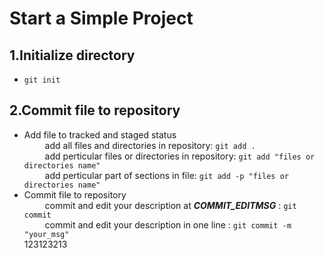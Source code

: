 Start a Simple Project
============

1.Initialize directory
--------
*   `git init`
   

2.Commit file to repository
--------
*   Add file to tracked and staged status <br>
&ensp; &ensp; &ensp; add all files and directories in repository: `git add .` <br>
&ensp; &ensp; &ensp; add perticular files or directories in repository: `git add "files or directories name"` <br>
&ensp; &ensp; &ensp; add perticular part of sections in file: `git add -p "files or directories name"` <br>
*   Commit file to repository <br>
&ensp; &ensp; &ensp; commit and edit your description at ***COMMIT_EDITMSG*** : `git commit` <br>
&ensp; &ensp; &ensp; commit and edit your description in one line : `git commit -m "your_msg"` <br>
123123213
   
